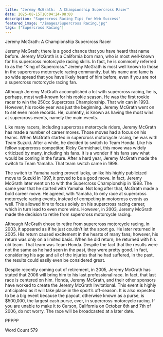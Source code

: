 ```yaml
---
title: "Jeremy McGrath:  A Championship Supercross Racer"
date: 2025-08-15T10:04:24-08:00
description: "Supercross Racing Tips for Web Success"
featured_image: "/images/Supercross Racing.jpg"
tags: ["Supercross Racing"]
---
```


Jeremy McGrath:  A Championship Supercross Racer

Jeremy McGrath; there is a good chance that you have heard that name before. Jeremy McGrath is a California born man, who is most well-known for his supercross motorcycle racing skills.  In fact, he is commonly referred to as the “King of Supercross.”  Jeremy McGrath is most well known to those in the supercross motorcycle racing community, but his name and fame is so wide spread that you have likely heard of him before, even if you are not a supercross motorcycle racing fan.

Although Jeremy McGrath accomplished a lot with supercross racing, he is, perhaps, most well-known for his rookie season.  He was the first rookie racer to win the 250cc Supercross Championship. That win can in 1993.  However, his rookie year was just the beginning.  Jeremy McGrath went on to set even more records.  He, currently, is known as having the most wins at supercross events, namely the main events.  

Like many racers, including supercross motorcycle riders, Jeremy McGrath has made a number of career moves. Those moves had a focus on his teams.  When McGrath started in supercross motorcycle racing, he was with Team Suzuki.  After a while, he decided to switch to Team Honda. Like his fellow supercross competitor, Ricky Carmichael, this move was widely criticized by many, including his fans.  It is a wonder if his fans saw what would be coming in the future.  After a hard year, Jeremy McGrath made the switch to Team Yamaha. That team switch came in 1998.

The switch to Yamaha racing proved lucky, unlike his highly publicized move to Suzuki in 1997, it proved to be a good move.  In fact, Jeremy McGrath later went on to with the Supercross Championship in 1998.  The same year that he started with Yamaha.  Not long after that, McGrath made a bold career move. He agreed, with Yamaha, to only race at supercross motorcycle racing events, instead of competing in motocross events as well.  This allowed him to focus solely on his supercross racing career, which in turn lead to even more wins.  However, in 2003, Jeremy McGrath made the decision to retire from supercross motorcycle racing.

Although McGrath chose to retire from supercross motorcycle racing, in 2003, it appeared as if he just couldn’t let the sport go.  He later returned in 2005.  His return caused excitement in the hearts of many fans; however, his return was only on a limited basis. When he did return, he returned with his old team. That team was Team Honda. Despite the fact that the results were not the same as he had seen in the past, they were pretty good.  In fact, considering his age and all of the injuries that he had suffered, in the past, the results could easily even be considered great.  

Despite recently coming out of retirement, in 2005, Jeremy McGrath has stated that 2006 will bring him to his last professional race. In fact, that last race is centered on him.  Honda, Jeremy McGrath, and their other sponsors have worked to create the Jeremy McGrath Invitational.  This event is highly anticipated as it will take place in the sport’s off-season.  It is also expected to be a big event because the payout, otherwise known as a purse, is $500,000, the largest cash purse, ever, in supercross motorcycle racing.  If you are unable to make it to Carson, California on October 6th and 7th of 2006, do not worry. The race will be broadcasted at a later date.  

PPPPP

Word Count 579


